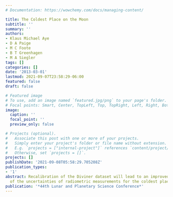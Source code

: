 ```yaml
---
# Documentation: https://wowchemy.com/docs/managing-content/

title: The Coldest Place on the Moon
subtitle: ''
summary: ''
authors:
- Klaus Michael Aye
- D A Paige
- M C Foote
- B T Greenhagen
- M A Siegler
tags: []
categories: []
date: '2013-03-01'
lastmod: 2021-09-07T23:58:29-06:00
featured: false
draft: false

# Featured image
# To use, add an image named `featured.jpg/png` to your page's folder.
# Focal points: Smart, Center, TopLeft, Top, TopRight, Left, Right, BottomLeft, Bottom, BottomRight.
image:
  caption: ''
  focal_point: ''
  preview_only: false

# Projects (optional).
#   Associate this post with one or more of your projects.
#   Simply enter your project's folder or file name without extension.
#   E.g. `projects = ["internal-project"]` references `content/project/deep-learning/index.md`.
#   Otherwise, set `projects = []`.
projects: []
publishDate: '2021-09-08T05:58:29.705208Z'
publication_types:
- '1'
abstract: Recalibration of the Diviner dataset will lead to an improved understanding
  of the uncertainties of radiometric measurements for the coldest place on the Moon.
publication: '*44th Lunar and Planetary Science Conference*'
---
```

